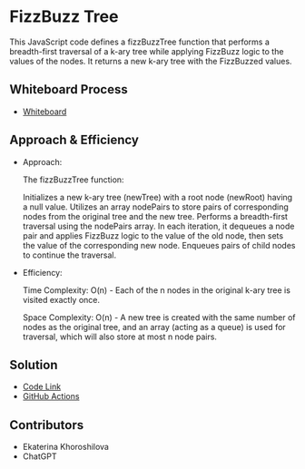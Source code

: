# FizzBuzz Tree

This JavaScript code defines a fizzBuzzTree function that performs a breadth-first traversal of a k-ary tree while applying FizzBuzz logic to the values of the nodes. It returns a new k-ary tree with the FizzBuzzed values.

## Whiteboard Process

- [Whiteboard](./fizzbuzz.png)

## Approach & Efficiency

- Approach:
  
  The fizzBuzzTree function:

  Initializes a new k-ary tree (newTree) with a root node (newRoot) having a null value.
  Utilizes an array nodePairs to store pairs of corresponding nodes from the original tree and the new tree.
  Performs a breadth-first traversal using the nodePairs array.
  In each iteration, it dequeues a node pair and applies FizzBuzz logic to the value of the old node, then sets the value of the         corresponding new node.
  Enqueues pairs of child nodes to continue the traversal.

- Efficiency:
  
  Time Complexity: O(n) - Each of the n nodes in the original k-ary tree is visited exactly once.

  Space Complexity: O(n) - A new tree is created with the same number of nodes as the original tree, and an array (acting as a queue) is used for traversal, which will also store at most n node pairs.

## Solution

- [Code Link](../tree-fizz-buzz/index.js)
- [GitHub Actions](https://github.com/KatKho/data-structures-and-algorithms/actions)

## Contributors

- Ekaterina Khoroshilova
- ChatGPT
